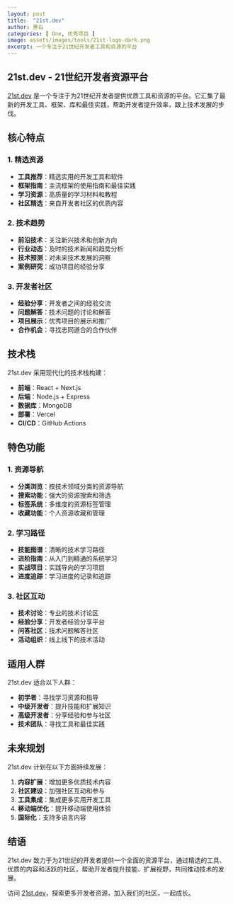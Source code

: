 ```yaml
---
layout: post
title:  "21st.dev"
author: 黑石
categories: [ One, 优秀项目 ]
image: assets/images/tools/21st-logo-dark.png
excerpt: 一个专注于21世纪开发者工具和资源的平台
---
```


## 21st.dev - 21世纪开发者资源平台

[21st.dev](https://21st.dev/) 是一个专注于为21世纪开发者提供优质工具和资源的平台。它汇集了最新的开发工具、框架、库和最佳实践，帮助开发者提升效率，跟上技术发展的步伐。

## 核心特点

### 1. 精选资源

- **工具推荐**：精选实用的开发工具和软件
- **框架指南**：主流框架的使用指南和最佳实践
- **学习资源**：高质量的学习材料和教程
- **社区精选**：来自开发者社区的优质内容

### 2. 技术趋势

- **前沿技术**：关注新兴技术和创新方向
- **行业动态**：及时的技术新闻和趋势分析
- **技术预测**：对未来技术发展的洞察
- **案例研究**：成功项目的经验分享

### 3. 开发者社区

- **经验分享**：开发者之间的经验交流
- **问题解答**：技术问题的讨论和解答
- **项目展示**：优秀项目的展示和推广
- **合作机会**：寻找志同道合的合作伙伴

## 技术栈

21st.dev 采用现代化的技术栈构建：

- **前端**：React + Next.js
- **后端**：Node.js + Express
- **数据库**：MongoDB
- **部署**：Vercel
- **CI/CD**：GitHub Actions

## 特色功能

### 1. 资源导航

- **分类浏览**：按技术领域分类的资源导航
- **搜索功能**：强大的资源搜索和筛选
- **标签系统**：多维度的资源标签管理
- **收藏功能**：个人资源收藏和管理

### 2. 学习路径

- **技能图谱**：清晰的技术学习路径
- **进阶指南**：从入门到精通的系统学习
- **实战项目**：实践导向的学习项目
- **进度追踪**：学习进度的记录和追踪

### 3. 社区互动

- **技术讨论**：专业的技术讨论区
- **经验分享**：开发者经验分享平台
- **问答社区**：技术问题解答社区
- **活动组织**：线上线下的技术活动

## 适用人群

21st.dev 适合以下人群：

- **初学者**：寻找学习资源和指导
- **中级开发者**：提升技能和扩展知识
- **高级开发者**：分享经验和参与社区
- **技术团队**：寻找工具和最佳实践

## 未来规划

21st.dev 计划在以下方面持续发展：

1. **内容扩展**：增加更多优质技术内容
2. **社区建设**：加强社区互动和参与
3. **工具集成**：集成更多实用开发工具
4. **移动端优化**：提升移动端使用体验
5. **国际化**：支持多语言内容

## 结语

21st.dev 致力于为21世纪的开发者提供一个全面的资源平台，通过精选的工具、优质的内容和活跃的社区，帮助开发者提升技能、扩展视野，共同推动技术的发展。

访问 [21st.dev](https://21st.dev/)，探索更多开发者资源，加入我们的社区，一起成长。 